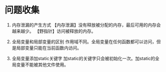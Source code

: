# 问题收集
1. 内存泄漏的产生方式
【内存泄漏】没有释放被分配的内存，最后可用的内存会越来越少。
【野指针】访问被释放的内存。

2. 全局变量和局部变量的区别 
作用域不同。全局变量在任何函数都可以访问，但是局部变量只能在当前函数内访问。

3. 全局变量添加static关键字
加static的关键字只会被初始化一次。加static的全局变量不能被其他文件使用。

